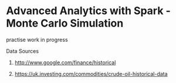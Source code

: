 Advanced Analytics with Spark - Monte Carlo Simulation
======================================================

practise work in progress

Data Sources

1. http://www.google.com/finance/historical

2. https://uk.investing.com/commodities/crude-oil-historical-data



